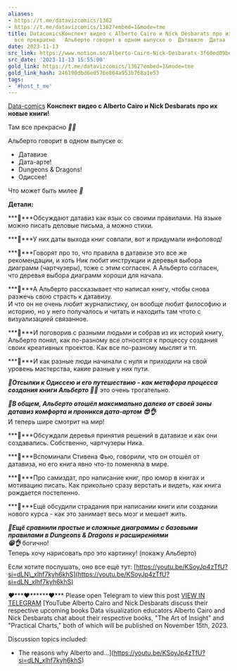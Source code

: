 ```yaml
---
aliases:
- https://t.me/datavizcomics/1362
- https://t.me/datavizcomics/1362?embed=1&mode=tme
title: DatacomicsКонспект видео с Alberto Cairo и Nick Desbarats про их новые книги   Там
  все прекрасно   Альберто говорит в одном выпуске о  Датавизе  Датаа
date: 2023-11-13
src_link: https://www.notion.so/Alberto-Cairo-Nick-Desbarats-3f60ed09be6a47b4b591a3de93bcfc35
src_date: '2023-11-13 15:55:00'
gold_link: https://t.me/datavizcomics/1362?embed=1&mode=tme
gold_link_hash: 246190dbd6ed576e864a953b768a1e53
tags:
- '#host_t_me'
---
```



[Data-comics](https://t.me/datavizcomics)
**Конспект видео с Alberto Cairo и Nick Desbarats** **про их новые книги!**   
  
Там все прекрасно ***🥲******✨***  
  
Альберто говорит в одном выпуске о:  
- Датавизе  
- Дата-арте!   
- Dungeons & Dragons!   
- Одиссее!   
  
Что может быть милее ***🥰***  
  
**Детали:**  
  
***🔘***Обсуждают датавиз как язык со своими правилами. На языке можно писать деловые письма, а можно стихи.   
  
***🔘***У них даты выхода книг совпали, вот и придумали инфоповод!   
  
***🔘***Говорят про то, что правила в датавизе это все же рекомендации, и хоть Ник любит инструкции и деревья выбора диаграмм (чартчузеры), тоже с этим согласен. А Альберто согласен, что деревья выбора диаграмм хороши для начала.   
  
***🔘***А Альберто рассказывает что написал книгу, чтобы снова разжечь свою страсть к датавизу.  
И что он не очень любит журналистику, он вообще любит философию и историю, но у него получалось и читать и находить там чтото с визуализацией связанное.  
  
***🔘***И поговорив с разными людьми и собрав из их историй книгу, Альберто понял, как по-разному все относятся к процессу создания своих креативных проектов. Как все по-разному мыслят и тп.   
  
***🔘***И как разные люди начинали с нуля и приходили на свой уровень мастерства, какие разные у них пути.  
  
***🔘***Отсылки к Одиссею и его путешествию - как метафора процесса создания книги Альберто ***🥲******✨*** это очень трогательно.   
  
***🔘***В общем, Альберто отошёл максимально далеко от своей зоны датавиз комфорта и проникся дата-артом ***😎******👌***  
И теперь шире смотрит на мир!   
  
***🔘***Обсуждали деревья принятия решений в датавизе и как они создавались. Собственно, чартчузеры Ника.   
  
***🔘***Вспоминали Стивена Фью, говорили, что он отошёл от датавиза, но его книга явно что-то поменяла в мире.  
  
***🔘***Про самиздат, про написание книг, про юмор в книгах и мотивацию писать. Как прикольно сразу верстать и видеть, как книга рождается постепенно.  
  
***🔘***Ещё обсудили страдания при написании книги или создании нового курса - как это занимает весь мозг и мешает жить.  
  
***🔘***Ещё сравнили простые и сложные диаграммы с базовыми правилами в Dungeons & Dragons и расширениями   
***😁******👌*** богично!   
Теперь хочу нарисовать про это картинку! (покажу Альберто)  
  
Если хотите послушать, оно все ещё тут: [https://youtu.be/KSoyJp4zTfU?si=dLN\_xlhf7kyh6khS](https://youtu.be/KSoyJp4zTfU?si=dLN_xlhf7kyh6khS)  
  
***❤️******❤️******❤️***
Please open Telegram to view this post
[VIEW IN TELEGRAM](https://t.me/datavizcomics/1362)
[YouTube
Alberto Cairo and Nick Desbarats discuss their respective upcoming books
Data visualization educators Alberto Cairo and Nick Desbarats chat about their respective books, "The Art of Insight" and "Practical Charts," both of which will be published on November 15th, 2023.  
  
Discussion topics included:  
- The reasons why Alberto and…](https://youtu.be/KSoyJp4zTfU?si=dLN_xlhf7kyh6khS)